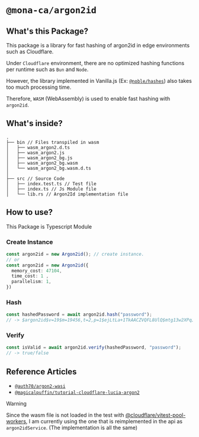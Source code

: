# `@mona-ca/argon2id`

## What's this Package?

This package is a library for fast hashing of argon2id in edge environments such as Cloudflare.

Under `Cloudflare` environment, there are no optimized hashing functions per runtime such as `Bun` and `Node`.

However, the library implemented in Vanilla.js (Ex: [`@noble/hashes`](https://github.com/paulmillr/noble-hashes)) also takes too much processing time.

Therefore, `WASM` (WebAssembly) is used to enable fast hashing with `argon2id`.

## What's inside?

```
.
├── bin // Files transpiled in wasm
│   ├── wasm_argon2.d.ts
│   ├── wasm_argon2.js
│   ├── wasm_argon2_bg.js
│   ├── wasm_argon2_bg.wasm
│   └── wasm_argon2_bg.wasm.d.ts
│
├── src // Source Code
│   ├── index.test.ts // Test file
│   ├── index.ts // Js Module file
│   └── lib.rs // Argon2Id implementation file
```

## How to use?

This Package is Typescript Module

### Create Instance

```ts
const argon2id = new Argon2id(); // create instance.
// or
const argon2id = new Argon2id({
  memory_cost: 47104,
  time_cost: 1 ,
  parallelism: 1,
})

```

### Hash

```ts
const hashedPassword = await argon2id.hash("password");
// -> $argon2id$v=19$m=19456,t=2,p=1$ejLtLa+1TkAACZVQFL8UlQ$mtg13w2XPqJ5ezzVqusc8zjgdAMS58+jmyzXA+Yg+g0
```


### Verify

```ts
const isValid = await argon2id.verify(hashedPassword, "password");
// -> true/false

```

## Reference Articles

* [`@auth70/argon2-wasi`](https://github.com/auth70/argon2-wasi)
* [`@magicalpuffin/tutorial-cloudflare-lucia-argon2`](https://github.com/magicalpuffin/tutorial-cloudflare-lucia-argon2)


> [!WARNING]
>
> Since the wasm file is not loaded in the test with [@cloudflare/vitest-pool-workers](https://github.com/cloudflare/workers-sdk/tree/main/packages/vitest-pool-workers), I am currently using the one that is reimplemented in the api as `argon2idService`. (The implementation is all the same)